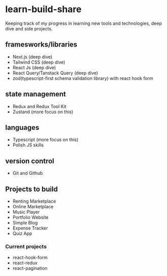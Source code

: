 # learn-build-share

Keeping track of my progress in learning new tools and technologies, deep dive and side projects.

## framesworks/libraries

- Next.js (deep dive)
- Tailwind CSS (deep dive)
- React Js (deep dive)
- React Query/Tanstack Query (deep dive)
- zod(typescript-first schema validation library) with react hook form

## state management

- Redux and Redux Tool Kit
- Zustand (more focus on this)

## languages

- Typescript (more focus on this)
- Polish JS skills

## version control

- Git and Github

## Projects to build

- Renting Marketplace
- Online Marketplace
- Music Player
- Portfolio Website
- Simple Blog
- Expense Tracker
- Quiz App

### Current projects

- react-hook-form
- react-redux
- react-pagination
